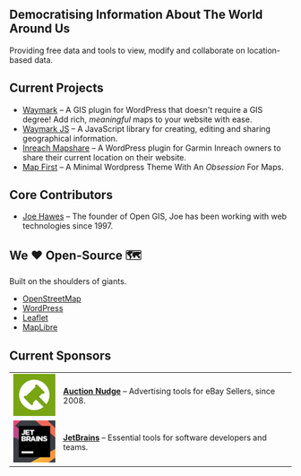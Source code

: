 ## Democratising Information About The World Around Us

Providing free data and tools to view, modify and collaborate on location-based data.

## Current Projects

- [Waymark](https://github.com/OpenGIS/Waymark) &ndash; A GIS plugin for WordPress that doesn't require a GIS degree! Add rich, _meaningful_ maps to your website with ease.
- [Waymark JS](https://github.com/OpenGIS/Waymark-JS) &ndash; A JavaScript library for creating, editing and sharing geographical information.
- [Inreach Mapshare](https://github.com/OpenGIS/Inreach-Mapshare) &ndash; A WordPress plugin for Garmin Inreach owners to share their current location on their website.
- [Map First](https://github.com/OpenGIS/Map-First) &ndash; A Minimal Wordpress Theme With An _Obsession_ For Maps.

## Core Contributors

- [Joe Hawes](https://www.morehawes.ca/) &ndash; The founder of Open GIS, Joe has been working with web technologies since 1997.

## We ❤️ Open-Source 🗺

Built on the shoulders of giants.

- [OpenStreetMap](http://www.openstreetmap.org/)
- [WordPress](https://www.wordpress.org/)
- [Leaflet](https://leafletjs.com/)
- [MapLibre](https://maplibre.org/)

## Current Sponsors

|                                                       |                                                                                                            |
| ----------------------------------------------------- | ---------------------------------------------------------------------------------------------------------- |
| ![Auction Nudge](profile/img/sponsor-logo-auctionnudge.png) | **[Auction Nudge](https://www.auctionnudge.com/)** &ndash; Advertising tools for eBay Sellers, since 2008. |
| ![JetBrains](profile/img/sponsor-logo-jetbrains.png)        | **[JetBrains](https://www.jetbrains.com/)** &ndash; Essential tools for software developers and teams.     |

